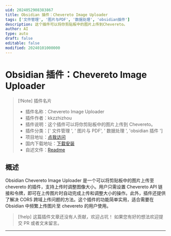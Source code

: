 ```yaml
---
uid: 2024052908383867
title: Obsidian 插件：Chevereto Image Uploader
tags: ['文件管理', '图片与PDF', '数据处理', 'obsidian插件']
description: 这个插件可以将你剪贴板中的图片上传到Chevereto。
author: AI
type: auto
draft: false
editable: false
modified: 20240101000000
---
```


# Obsidian 插件：Chevereto Image Uploader

> [!Note] 插件名片
> - 插件名称：Chevereto Image Uploader
> - 插件作者：kkzzhizhou
> - 插件说明：这个插件可以将你剪贴板中的图片上传到 Chevereto。
> - 插件分类：[' 文件管理 ', ' 图片与 PDF', ' 数据处理 ', 'obsidian 插件 ']
> - 项目地址：[点我访问](https://github.com/kkzzhizhou/obsidian-chevereto-image-uploader)
> - 国内下载地址：[下载安装](https://pkmer.cn/products/plugin/pluginMarket/?obsidian-chevereto-image-uploader)
> - 自述文件：[Readme](https://ghproxy.net/https://raw.githubusercontent.com/kkzzhizhou/obsidian-chevereto-image-uploader/main/README.md)

## 概述

Obsidian Chevereto Image Uploader 是一个可以将剪贴板中的图片上传至 chevereto 的插件，支持上传时调整图像大小。用户只需设置 Chevereto API 链接和令牌，即可在上传图片时自动完成上传和调整大小的操作。此外，插件还提供了解决 CORS 跨域上传问题的方法。这个插件的功能简单实用，适合需要在 Obsidian 中频繁上传图片至 chevereto 的用户使用。

> [!help]
> 这篇插件文章还没有人贡献，欢迎占坑！
> 如果您有好的想法欢迎提交 PR 或者文末留言。

---



